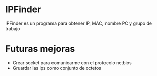 # IPFinder
IPFinder es un programa para obtener IP, MAC, nombre PC y grupo de trabajo

# Futuras mejoras
  * Crear socket para comunicarme con el protocolo netbios
  * Gruardar las ips como conjunto de octetos
